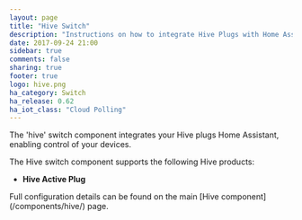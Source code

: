 ```yaml
---
layout: page
title: "Hive Switch"
description: "Instructions on how to integrate Hive Plugs with Home Assistant."
date: 2017-09-24 21:00
sidebar: true
comments: false
sharing: true
footer: true
logo: hive.png
ha_category: Switch
ha_release: 0.62
ha_iot_class: "Cloud Polling"
---
```



The 'hive' switch component integrates your Hive plugs Home Assistant, enabling control of your devices.

The Hive switch component supports the following Hive products:
- **Hive Active Plug**


<p class='note'>
Full configuration details can be found on the main [Hive component](/components/hive/) page.
</p>



